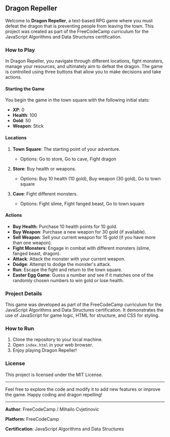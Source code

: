 ## Dragon Repeller

Welcome to **Dragon Repeller**, a text-based RPG game where you must defeat the dragon that is preventing people from leaving the town. This project was created as part of the FreeCodeCamp curriculum for the JavaScript Algorithms and Data Structures certification.

### How to Play

In Dragon Repeller, you navigate through different locations, fight monsters, manage your resources, and ultimately aim to defeat the dragon. The game is controlled using three buttons that allow you to make decisions and take actions.

#### Starting the Game

You begin the game in the town square with the following initial stats:
- **XP**: 0
- **Health**: 100
- **Gold**: 50
- **Weapon**: Stick

#### Locations

1. **Town Square**: The starting point of your adventure.
   - Options: Go to store, Go to cave, Fight dragon

2. **Store**: Buy health or weapons.
   - Options: Buy 10 health (10 gold), Buy weapon (30 gold), Go to town square

3. **Cave**: Fight different monsters.
   - Options: Fight slime, Fight fanged beast, Go to town square

#### Actions

- **Buy Health**: Purchase 10 health points for 10 gold.
- **Buy Weapon**: Purchase a new weapon for 30 gold (if available).
- **Sell Weapon**: Sell your current weapon for 15 gold (if you have more than one weapon).
- **Fight Monsters**: Engage in combat with different monsters (slime, fanged beast, dragon).
- **Attack**: Attack the monster with your current weapon.
- **Dodge**: Attempt to dodge the monster's attack.
- **Run**: Escape the fight and return to the town square.
- **Easter Egg Game**: Guess a number and see if it matches one of the randomly chosen numbers to win gold or lose health.

### Project Details

This game was developed as part of the FreeCodeCamp curriculum for the JavaScript Algorithms and Data Structures certification. It demonstrates the use of JavaScript for game logic, HTML for structure, and CSS for styling.

### How to Run

1. Clone the repository to your local machine.
2. Open `index.html` in your web browser.
3. Enjoy playing Dragon Repeller!

### License

This project is licensed under the MIT License.

---

Feel free to explore the code and modify it to add new features or improve the game. Happy coding and dragon repelling!

---

**Author**: FreeCodeCamp / Mihailo Cvjetinovic

**Platform**: FreeCodeCamp

**Certification**: JavaScript Algorithms and Data Structures
